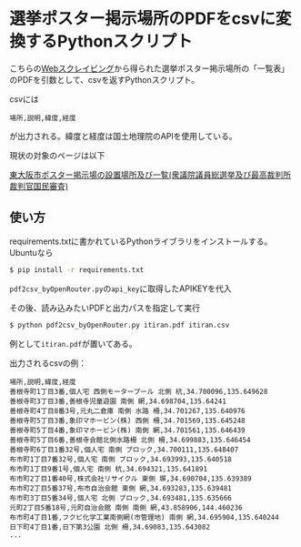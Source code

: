 
# 選挙ポスター掲示場所のPDFをcsvに変換するPythonスクリプト

こちらの[Webスクレイビング](https://github.com/auco67/web-scraping)から得られた選挙ポスター掲示場所の「一覧表」のPDFを引数として、csvを返すPythonスクリプト。

csvには
```
場所,説明,緯度,経度
```
が出力される。緯度と経度は国土地理院のAPIを使用している。

現状の対象のページは以下

[東大阪市ポスター掲示場の設置場所及び一覧(衆議院議員総選挙及び最高裁判所裁判官国民審査)](https://www.city.higashiosaka.lg.jp/0000038692.html#:~:text=%E3%83%9D%E3%82%B9%E3%82%BF%E3%83%BC%E6%8E%B2%E7%A4%BA%E5%A0%B4%E3%81%AE%E8%A8%AD%E7%BD%AE%E5%A0%B4%E6%89%80%E5%8F%8A%E3%81%B3%E4%B8%80%E8%A6%A7%28%E8%A1%86%E8%AD%B0%E9%99%A2%E8%AD%B0%E5%93%A1%E7%B7%8F%E9%81%B8%E6%8C%99%20...%20,%E6%9B%B4%E6%96%B0%E6%97%A5%EF%BC%9A2025%E5%B9%B45%E6%9C%8812%E6%97%A5%5D%3B%20ID%3A38692)


## 使い方

requirements.txtに書かれているPythonライブラリをインストールする。Ubuntuなら
```bash
$ pip install -r requirements.txt
```

`pdf2csv_byOpenRouter.py`の`api_key`に取得したAPIKEYを代入

その後、読み込みたいPDFと出力パスを指定して実行
```bash
$ python pdf2csv_byOpenRouter.py itiran.pdf itiran.csv
```

例として`itiran.pdf`が置いてある。

出力されるcsvの例：
```csv
場所,説明,緯度,経度
善根寺町1丁目3番,個人宅 西側モータープール 北側 杭,34.700096,135.649628
善根寺町3丁目3番,善根寺児童遊園 南側 網,34.698704,135.64241
善根寺町4丁目8番3号,元丸二倉庫 南側 水路 柵,34.701267,135.640976
善根寺町5丁目3番,象印マホービン(株) 西側 柵,34.701569,135.645248
善根寺町5丁目4番,象印マホービン(株) 南側 網,34.701561,135.646439
善根寺町5丁目6番,善根寺会館北側水路柵 北側 柵,34.699883,135.646454
善根寺町6丁目1番32号,個人宅 南側 ブロック,34.700111,135.648407
布市町1丁目7番32号,個人宅 南側 ブロック,34.693993,135.640518
布市町1丁目9番1号,個人宅 南側 杭,34.694321,135.641891
布市町2丁目1番40号,株式会社リサイクル 東側 塀,34.690704,135.639389
布市町2丁目5番37号,布市自治会館 東側 網,34.693283,135.639481
布市町3丁目5番34号,個人宅 北側 ブロック,34.693481,135.635666
元町2丁目5番18号,元町自治会館 南側 南側 網,43.858906,144.460236
布市町4丁目1番,フクビ化学工業南側網(市管理地) 南側 網,34.695904,135.640244
日下町4丁目1番,日下第3公園 北側 柵,34.69083,135.643082
...
```




